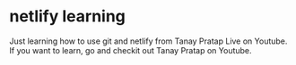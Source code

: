 # netlify learning


Just learning how to use git and netlify from  Tanay Pratap Live on Youtube.
If you want to learn, go and checkit out Tanay Pratap on Youtube.